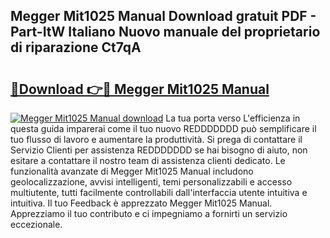 ## Megger Mit1025 Manual Download gratuit PDF - Part-ItW Italiano Nuovo manuale del proprietario di riparazione Ct7qA

# <h2><a href="http://dffxtj.blite.top/?on=Megger+Mit1025+Manual">🔗Download 👉🔴 Megger Mit1025 Manual</a></h2>

[![Megger Mit1025 Manual download](https://i.imgur.com/lujVjoI.png)](http://dffxtj.blite.top/?on=Megger+Mit1025+Manual)
La tua porta verso L'efficienza in questa guida imparerai come il tuo nuovo REDDDDDDD può semplificare il tuo flusso di lavoro e aumentare la produttività. Si prega di contattare il Servizio Clienti per assistenza REDDDDDDD se hai bisogno di aiuto, non esitare a contattare il nostro team di assistenza clienti dedicato. Le funzionalità avanzate di Megger Mit1025 Manual includono geolocalizzazione, avvisi intelligenti, temi personalizzabili e accesso multiutente, tutti facilmente controllabili dall'interfaccia utente intuitiva e intuitiva. Il tuo Feedback è apprezzato Megger Mit1025 Manual. Apprezziamo il tuo contributo e ci impegniamo a fornirti un servizio eccezionale.

